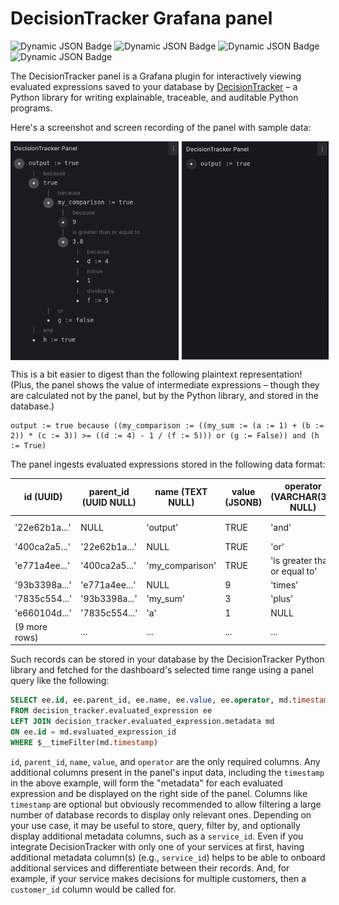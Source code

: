 # DecisionTracker Grafana panel

![Dynamic JSON Badge](https://img.shields.io/badge/dynamic/json?logo=grafana&query=$.downloads&url=https://grafana.com/api/plugins/keegangreen-decisiontracker-panel&label=Downloads&prefix=v&color=F47A20)
![Dynamic JSON Badge](https://img.shields.io/badge/dynamic/json?logo=grafana&query=$.version&url=https://grafana.com/api/plugins/keegangreen-decisiontracker-panel&label=Version&prefix=v&color=F47A20)
![Dynamic JSON Badge](https://img.shields.io/badge/dynamic/json?logo=grafana&query=$.grafanaDependency&url=https://grafana.com/api/plugins/keegangreen-decisiontracker-panel&label=Grafana%20Dependency&prefix=v&color=F47A20)
![Dynamic JSON Badge](https://img.shields.io/badge/dynamic/json?logo=grafana&query=$.versionSignatureType&url=https://grafana.com/api/plugins/keegangreen-decisiontracker-panel&label=Signature%20Type&prefix=v&color=F47A20)

The DecisionTracker panel is a Grafana plugin for interactively viewing evaluated expressions saved to your database by [DecisionTracker](https://github.com/keeganmjgreen/decision_tracker) – a Python library for writing explainable, traceable, and auditable Python programs.

Here's a screenshot and screen recording of the panel with sample data:

 <div style="display: grid; grid-template-columns: 53.3% 46.7%;">
  <img src="https://raw.githubusercontent.com/keeganmjgreen/keegangreen-decisiontracker-panel/refs/heads/master/src/img/screenshot.png" style="padding-right:5px"></img>
  <img src="https://raw.githubusercontent.com/keeganmjgreen/keegangreen-decisiontracker-panel/refs/heads/master/src/img/screencast.gif" style="padding-left:5px"></img>
</div>
<p>

This is a bit easier to digest than the following plaintext representation! (Plus, the panel shows the value of intermediate expressions – though they are calculated not by the panel, but by the Python library, and stored in the database.)

```
output := true because ((my_comparison := ((my_sum := (a := 1) + (b := 2)) * (c := 3)) >= ((d := 4) - 1 / (f := 5))) or (g := False)) and (h := True)
```

The panel ingests evaluated expressions stored in the following data format:

| id (UUID)     | parent_id (UUID NULL) | name (TEXT NULL) | value (JSONB) | operator (VARCHAR(30) NULL)   | timestamp (TIMESTAMPTZ)  |
| ------------- | --------------------- | ---------------- | ------------- | ----------------------------- | ------------------------ |
| '22e62b1a...' | NULL                  | 'output'         | TRUE          | 'and'                         | '2025-01-01 00:00+00:00' |
| '400ca2a5...' | '22e62b1a...'         | NULL             | TRUE          | 'or'                          | NULL                     |
| 'e771a4ee...' | '400ca2a5...'         | 'my_comparison'  | TRUE          | 'is greater than or equal to' | NULL                     |
| '93b3398a...' | 'e771a4ee...'         | NULL             | 9             | 'times'                       | NULL                     |
| '7835c554...' | '93b3398a...'         | 'my_sum'         | 3             | 'plus'                        | NULL                     |
| 'e660104d...' | '7835c554...'         | 'a'              | 1             | NULL                          | NULL                     |
| (9 more rows) | ...                   | ...              | ...           | ...                           | ...                      |

Such records can be stored in your database by the DecisionTracker Python library and fetched for the dashboard's selected time range using a panel query like the following:

```sql
SELECT ee.id, ee.parent_id, ee.name, ee.value, ee.operator, md.timestamp
FROM decision_tracker.evaluated_expression ee
LEFT JOIN decision_tracker.evaluated_expression.metadata md
ON ee.id = md.evaluated_expression_id
WHERE $__timeFilter(md.timestamp)
```

`id`, `parent_id`, `name`, `value`, and `operator` are the only required columns. Any additional columns present in the panel's input data, including the `timestamp` in the above example, will form the "metadata" for each evaluated expression and be displayed on the right side of the panel. Columns like `timestamp` are optional but obviously recommended to allow filtering a large number of database records to display only relevant ones. Depending on your use case, it may be useful to store, query, filter by, and optionally display additional metadata columns, such as a `service_id`. Even if you integrate DecisionTracker with only one of your services at first, having additional metadata column(s) (e.g., `service_id`) helps to be able to onboard additional services and differentiate between their records. And, for example, if your service makes decisions for multiple customers, then a `customer_id` column would be called for.
